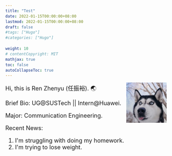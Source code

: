 ```yaml
---
title: "Test"
date: 2022-01-15T00:00:00+08:00
lastmod: 2022-01-15T00:00:00+08:00
draft: false
#tags: ["Hugo"]
#categories: ["Hugo"]

weight: 10
# contentCopyright: MIT
mathjax: true
toc: false
autoCollapseToc: true
---
```


[<img src="/profile.png" style="max-width: 25%; float: right; zoom: 25%;" alt="Github account" />](https://github.com/rzy0901)

<font size = 4pt>

Hi, this is Ren Zhenyu (任振裕). 🌏

Brief Bio: UG@SUSTech || Intern@Huawei.

Major: Communication Engineering.

Recent News:

1. I'm struggling with doing my homework.
2. I'm trying to lose weight.

</font>
